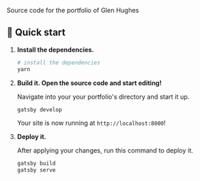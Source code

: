 

Source code for the portfolio of Glen Hughes

## 🚀 Quick start

1.  **Install the dependencies.**

    ```sh
    # install the dependencies
    yarn
    ```

2.  **Build it. Open the source code and start editing!**

    Navigate into your your portfolio's directory and start it up.

    ```sh
    gatsby develop
    ```
    Your site is now running at `http://localhost:8000`!

3.  **Deploy it.**

    After applying your changes, run this command to deploy it.

    ```sh
    gatsby build
    gatsby serve
    ```
